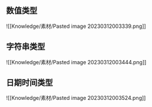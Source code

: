 ## 数值类型

![[Knowledge/素材/Pasted image 20230312003339.png]]

## 字符串类型

![[Knowledge/素材/Pasted image 20230312003444.png]]

## 日期时间类型

![[Knowledge/素材/Pasted image 20230312003524.png]]
